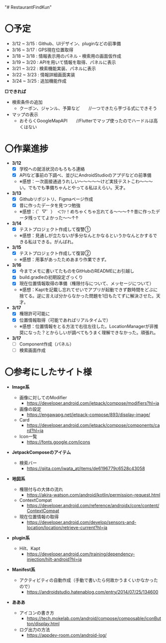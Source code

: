 "# RestaurantFindKun" 
  
# **〇予定**  
+ 3/12 ~ 3/15 : Github、UIデザイン、pluginなどの前準備  
+ 3/16 ~ 3/17 : GPS現在位置取得  
+ 3/18 ~ 3/18 : 情報表示用のパネル・検索用の画面仮作成  
+ 3/19 ~ 3/20 : APIを用いて情報を取得、パネルに表示  
+ 3/21 ~ 3/22 : 検索機能実装、パネルに表示  
+ 3/22 ~ 3/23 : 情報詳細画面実装  
+ 3/24 ~ 3/25 : 追加機能作成  
  
**□できれば**  
+ 検索条件の追加  
  - クーポン、ジャンル、予算など　　//一つできたら芋づる式にできそう  
+ マップの表示  
  - おそらくGoogleMapAPI　　//Flutterでマップ使ったのでハードルは高くはない  
  
# **〇作業進捗**  
+ **3/12**  
    - [x] 学校への就活状況のもろもろ連絡  
    - [x] APIなど事前の下調べ、並びにAndroidStudioのアプデなどの前準備  
    - ※感想：一次面接通過うれしい～～～～～けど実技テストこわ～～～い。でもでも準備ちゃんとやってる私はえらい。天才。  
+ **3/13**  
    - [x] Githubリポジトリ、Figmaページ作成  
    - [x] 昔に作ったデータを見つつ勉強  
    - ※感想：（゜▽゜）　＜ﾜｧ！めちゃくちゃ忘れてる～～～↑↑昔に作ったデータ残っててよかった～～↑↑  
+ **3/14**  
    - [x] テストプロジェクト作成して復讐①  
    - ※感想：見通しが立たないが多分なんとかなるというかなんとかするできる私はできる。がんばれ。  
+ **3/15**  
    - [x] テストプロジェクト作成して復習②  
    - ※感想：用事があったためあまり作業できず。  
+ **3/16**  
    - [x] 今までメモに書いてたものをGitHubのREADMEにお引越し  
    - [x] build.gradleの初期設定ざっくり  
    - [x] 現在位置情報取得の準備（権限付与について、メッセージについて）  
    - ※感想：Kaptを記載し忘れてせいでアプリが起動できず数時間をどぶに捨てる。逆に言えば分からなかった問題を1日もたてずに解決させた。天才。  
+ **3/17**  
    - [x] 権限許可可能に  
    - [x] 位置情報取得（可能であればリアルタイムで）  
    - ※感想：位置情報をとる方法で右往左往した。LocationManagerが非推奨になった？とからしいが調べてもうまく理解できなかった。頑張れ。
+ **3/17**
    - [ ] Component作成（パネル）
    - [ ] 検索画面作成
  
# **〇参考にしたサイト様**  
  + **Image系**  
    - 画像に対してのModifier  
      - https://developer.android.com/jetpack/compose/modifiers?hl=ja  
    - 画像の設定
      - https://engawapg.net/jetpack-compose/893/display-image/
    - Card
      - https://developer.android.com/jetpack/compose/components/card?hl=ja
    - Icon一覧
      - https://fonts.google.com/icons

  + **JetpackComposeのアイテム**
    - 検索バー
      - https://qiita.com/iwata_at/items/de6196779c6528c43058

  + **地図系**  
    - 権限付与の大体の流れ  
      - https://akira-watson.com/android/kotlin/permission-request.html  
    - ContextCompat  
      - https://developer.android.com/reference/androidx/core/content/ContextCompat  
    - 現在位置情報の取得
      - https://developer.android.com/develop/sensors-and-location/location/retrieve-current?hl=ja 

  + **plugin系**  
    - Hilt、Kapt  
      - https://developer.android.com/training/dependency-injection/hilt-android?hl=ja  

  + **Manifest系**  
    - アクティビティの自動作成（手動で書いたら何故かうまくいかなかったので）  
      - https://androidstudio.hatenablog.com/entry/2014/07/25/134600  
  
  + **あああ**  
    - アイコンの書き方
      - https://tech.mokelab.com/android/compose/composable/iconButton/display.html
    - ログ出力の方法  
      - https://appdev-room.com/android-log/  
